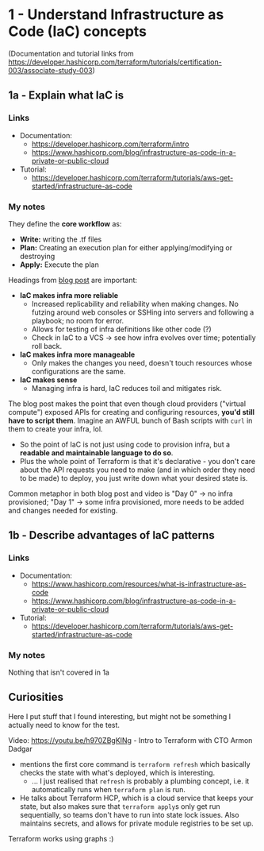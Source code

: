 # 1 - Understand Infrastructure as Code (IaC) concepts
(Documentation and tutorial links from
https://developer.hashicorp.com/terraform/tutorials/certification-003/associate-study-003)

## 1a - Explain what IaC is
### Links
- Documentation:
  - https://developer.hashicorp.com/terraform/intro
  - https://www.hashicorp.com/blog/infrastructure-as-code-in-a-private-or-public-cloud
- Tutorial:
  - https://developer.hashicorp.com/terraform/tutorials/aws-get-started/infrastructure-as-code

### My notes
They define the **core workflow** as:
- **Write:** writing the .tf files
- **Plan:** Creating an execution plan for either applying/modifying or destroying
- **Apply:** Execute the plan

Headings from [blog
post](https://www.hashicorp.com/blog/infrastructure-as-code-in-a-private-or-public-cloud) are
important:
- **IaC makes infra more reliable**
  - Increased replicability and reliability when making changes. No futzing around web consoles or
    SSHing into servers and following a playbook; no room for error.
  - Allows for testing of infra definitions like other code (?)
  - Check in IaC to a VCS -> see how infra evolves over time; potentially roll back.
- **IaC makes infra more manageable**
  - Only makes the changes you need, doesn't touch resources whose configurations are the same.
- **IaC makes sense**
  - Managing infra is hard, IaC reduces toil and mitigates risk.

The blog post makes the point that even though cloud providers ("virtual compute") exposed APIs for
creating and configuring resources, **you'd still have to script them**. Imagine an AWFUL bunch of
Bash scripts with `curl` in them to create your infra, lol.
- So the point of IaC is not just using code to provision infra, but a **readable and maintainable
  language to do so**.
- Plus the whole point of Terraform is that it's declarative - you don't care about the API requests
  you need to make (and in which order they need to be made) to deploy, you just write down what
  your desired state is.

Common metaphor in both blog post and video is "Day 0" -> no infra provisioned; "Day 1" -> some
infra provisioned, more needs to be added and changes needed for existing.

## 1b - Describe advantages of IaC patterns
### Links
- Documentation:
  - https://www.hashicorp.com/resources/what-is-infrastructure-as-code
  - https://www.hashicorp.com/blog/infrastructure-as-code-in-a-private-or-public-cloud
- Tutorial:
  - https://developer.hashicorp.com/terraform/tutorials/aws-get-started/infrastructure-as-code

### My notes
Nothing that isn't covered in 1a


## Curiosities
Here I put stuff that I found interesting, but might not be something I actually need to know for
the test.

Video: https://youtu.be/h970ZBgKINg - Intro to Terraform with CTO Armon Dadgar
- mentions the first core command is `terraform refresh` which basically checks the state with
  what's deployed, which is interesting.
  - ... I just realised that `refresh` is probably a plumbing concept, i.e. it automatically runs
    when `terraform plan` is run.
- He talks about Terraform HCP, which is a cloud service that keeps your state, but also makes sure
  that `terraform apply`s only get run sequentially, so teams don't have to run into state lock
  issues. Also maintains secrets, and allows for private module registries to be set up.

Terraform works using graphs :)
